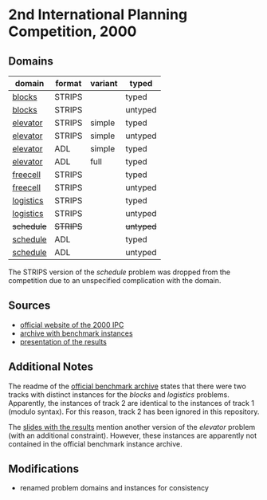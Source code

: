 # 2nd International Planning Competition, 2000

## Domains

| domain | format | variant | typed |
|--------|--------|---------|-------|
| [blocks](domains/blocks-strips-typed) | STRIPS |  | typed |
| [blocks](domains/blocks-strips-untyped) | STRIPS |  | untyped |
| [elevator](domains/elevator-strips-simple-typed) | STRIPS | simple | typed |
| [elevator](domains/elevator-strips-simple-untyped) | STRIPS | simple | untyped |
| [elevator](domains/elevator-adl-simple-typed) | ADL | simple | typed |
| [elevator](domains/elevator-adl-full-typed) | ADL | full | typed |
| [freecell](domains/freecell-strips-typed) | STRIPS |  | typed |
| [freecell](domains/freecell-strips-untyped) | STRIPS |  | untyped |
| [logistics](domains/logistics-strips-typed) | STRIPS |  | typed |
| [logistics](domains/logistics-strips-untyped) | STRIPS |  | untyped |
| ~~schedule~~ | ~~STRIPS~~ |  | ~~untyped~~ |
| [schedule](domains/schedule-adl-typed) | ADL |  | typed |
| [schedule](domains/schedule-adl-untyped) | ADL |  | untyped |

The STRIPS version of the *schedule* problem was dropped from the competition due to an unspecified complication with the domain.

## Sources

* [official website of the 2000 IPC][1]
* [archive with benchmark instances][2]
* [presentation of the results][3]

## Additional Notes

The readme of the [official benchmark archive][2] states that there were two tracks with distinct instances for the *blocks* and *logistics* problems.
Apparently, the instances of track 2 are identical to the instances of track 1 (modulo syntax).
For this reason, track 2 has been ignored in this repository.

The [slides with the results][3] mention another version of the *elevator* problem (with an additional constraint).
However, these instances are apparently not contained in the official benchmark instance archive.

## Modifications

* renamed problem domains and instances for consistency




[1]:http://ipc00.icaps-conference.org/
[2]:http://ipc00.icaps-conference.org/aips-2000datafiles.tgz
[3]:http://ipc00.icaps-conference.org/SelfContainedAIPS-2000.ppt
